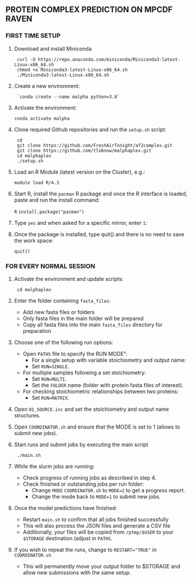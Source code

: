 ## PROTEIN COMPLEX PREDICTION ON MPCDF RAVEN


### FIRST TIME SETUP

1. Download and install Miniconda 

        curl -O https://repo.anaconda.com/miniconda/Miniconda3-latest-Linux-x86_64.sh
        chmod +x Miniconda3-latest-Linux-x86_64.sh
        ./Miniconda3-latest-Linux-x86_64.sh


2. Create a new environment:

        `conda create --name malpha python=3.8`

3. Activate the environment:

	`conda activate malpha`

4. Clone required Github repositories and run the `setup.sh` script:

        cd
        git clone https://github.com/FreshAirTonight/af2complex.git
        git clone https://github.com/tlobnow/malphaplex.git
        cd malphaplex
        ./setup.sh

5. Load an R Module (latest version on the Cluster), e.g.:

	`module load R/4.3`

6. Start R, install the `pacman` R package and once the R interface is loaded, paste and run the install command:

	`R`
	`install.package("pacman")`

7. Type `yes` and when asked for a specific mirror, enter `1`:


8. Once the package is installed, type quit() and there is no need to save the work space:

	`quit()`


### FOR EVERY NORMAL SESSION

1. Activate the environment and update scripts:

        cd malphaplex

2. Enter the folder containing `fasta_files`:
    - Add new fasta files or folders
    - Only fasta files in the main folder will be prepared
    - Copy all fasta files into the main `fasta_files` directory for preparation


3. Choose one of the following run options:
    - Open `PATHS` file to specify the RUN MODE":
        - For a single setup with variable stoichiometry and output name:
        - Set `RUN=SINGLE`.
    - For multiple samples following a set stoichiometry:
        - Set `RUN=MULTI`.
        - Set the `FOLDER` name (folder with protein fasta files of interest).
    - For checking stoichiometric relationships between two proteins:
        - Set `RUN=MATRIX`.

4. Open `01_SOURCE.inc` and set the stoichiometry and output name structures.

5. Open `COORDINATOR.sh` and ensure that the MODE is set to 1 (allows to submit new jobs).

6. Start runs and submit jobs by executing the main script

        ./main.sh

7. While the slurm jobs are running:
    - Check progress of running jobs as described in step 4.
    - Check finished or outstanding jobs per run folder:
        - Change `MODE` `COORDINATOR.sh` to `MODE=2` to get a progress report.
        - Change the mode back to `MODE=1` to submit new jobs.

8. Once the model predictions have finished:
    - Restart `main.sh` to confirm that all jobs finished successfully
    - This will also process the JSON files and generate a CSV file
    - Additionally, your files will be copied from `/ptmp/$USER` to your `$STORAGE` destination (adjust in `PATHS`.

9. If you wish to repeat the runs, change to `RESTART="TRUE"` in `COORDINATOR.sh`
    - This will permanently move your output folder to $STORAGE and allow new submissions with the same setup.

